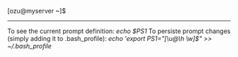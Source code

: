 [ozu@myserver ~]$

---------------------------------

To see the current prompt definition: *echo $PS1*
To persiste prompt changes (simply adding it to .bash_profile):
*echo 'export PS1="[\u@\h \w]\$" >> ~/.bash_profile*

